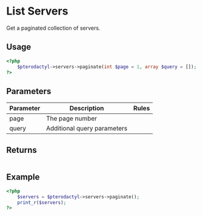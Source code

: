 # List Servers
Get a paginated collection of servers.

## Usage
``` php
<?php
	$pterodactyl->servers->paginate(int $page = 1, array $query = []);
?>
```

## Parameters

| Parameter | Description | Rules |
| - | - | - |
| page | The page number | |
| query | Additional query parameters | |

## Returns

```json
```

## Example

``` php
<?php
	$servers = $pterodactyl->servers->paginate();
	print_r($servers);
?>
```